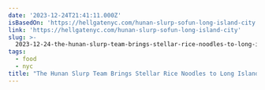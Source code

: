 ```yaml
---
date: '2023-12-24T21:41:11.000Z'
isBasedOn: 'https://hellgatenyc.com/hunan-slurp-sofun-long-island-city'
link: 'https://hellgatenyc.com/hunan-slurp-sofun-long-island-city'
slug: >-
  2023-12-24-the-hunan-slurp-team-brings-stellar-rice-noodles-to-long-island-city-hel
tags:
  - food
  - nyc
title: "The Hunan Slurp Team Brings Stellar Rice Noodles to Long Island City\_ - Hel"
---
```


